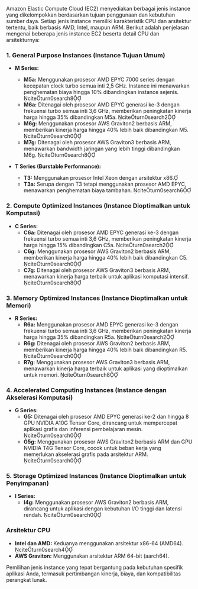 Amazon Elastic Compute Cloud (EC2) menyediakan berbagai jenis instance yang dikelompokkan berdasarkan tujuan penggunaan dan kebutuhan sumber daya. Setiap jenis instance memiliki karakteristik CPU dan arsitektur tertentu, baik berbasis AMD, Intel, maupun ARM. Berikut adalah penjelasan mengenai beberapa jenis instance EC2 beserta detail CPU dan arsitekturnya:

### 1. **General Purpose Instances (Instance Tujuan Umum)**

- **M Series:**
  - **M5a:** Menggunakan prosesor AMD EPYC 7000 series dengan kecepatan clock turbo semua inti 2,5 GHz. Instance ini menawarkan penghematan biaya hingga 10% dibandingkan instance sejenis. citeturn0search8
  - **M6a:** Ditenagai oleh prosesor AMD EPYC generasi ke-3 dengan frekuensi turbo semua inti 3,6 GHz, memberikan peningkatan kinerja harga hingga 35% dibandingkan M5a. citeturn0search2
  - **M6g:** Menggunakan prosesor AWS Graviton2 berbasis ARM, memberikan kinerja harga hingga 40% lebih baik dibandingkan M5. citeturn0search0
  - **M7g:** Ditenagai oleh prosesor AWS Graviton3 berbasis ARM, menawarkan bandwidth jaringan yang lebih tinggi dibandingkan M6g. citeturn0search8

- **T Series (Burstable Performance):**
  - **T3:** Menggunakan prosesor Intel Xeon dengan arsitektur x86.
  - **T3a:** Serupa dengan T3 tetapi menggunakan prosesor AMD EPYC, menawarkan penghematan biaya tambahan. citeturn0search6

### 2. **Compute Optimized Instances (Instance Dioptimalkan untuk Komputasi)**

- **C Series:**
  - **C6a:** Ditenagai oleh prosesor AMD EPYC generasi ke-3 dengan frekuensi turbo semua inti 3,6 GHz, memberikan peningkatan kinerja harga hingga 15% dibandingkan C5a. citeturn0search2
  - **C6g:** Menggunakan prosesor AWS Graviton2 berbasis ARM, memberikan kinerja harga hingga 40% lebih baik dibandingkan C5. citeturn0search0
  - **C7g:** Ditenagai oleh prosesor AWS Graviton3 berbasis ARM, menawarkan kinerja harga terbaik untuk aplikasi komputasi intensif. citeturn0search8

### 3. **Memory Optimized Instances (Instance Dioptimalkan untuk Memori)**

- **R Series:**
  - **R6a:** Menggunakan prosesor AMD EPYC generasi ke-3 dengan frekuensi turbo semua inti 3,6 GHz, memberikan peningkatan kinerja harga hingga 35% dibandingkan R5a. citeturn0search2
  - **R6g:** Ditenagai oleh prosesor AWS Graviton2 berbasis ARM, memberikan kinerja harga hingga 40% lebih baik dibandingkan R5. citeturn0search0
  - **R7g:** Menggunakan prosesor AWS Graviton3 berbasis ARM, menawarkan kinerja harga terbaik untuk aplikasi yang dioptimalkan untuk memori. citeturn0search8

### 4. **Accelerated Computing Instances (Instance dengan Akselerasi Komputasi)**

- **G Series:**
  - **G5:** Ditenagai oleh prosesor AMD EPYC generasi ke-2 dan hingga 8 GPU NVIDIA A10G Tensor Core, dirancang untuk mempercepat aplikasi grafis dan inferensi pembelajaran mesin. citeturn0search0
  - **G5g:** Menggunakan prosesor AWS Graviton2 berbasis ARM dan GPU NVIDIA T4G Tensor Core, cocok untuk beban kerja yang memerlukan akselerasi grafis pada arsitektur ARM. citeturn0search0

### 5. **Storage Optimized Instances (Instance Dioptimalkan untuk Penyimpanan)**

- **I Series:**
  - **I4g:** Menggunakan prosesor AWS Graviton2 berbasis ARM, dirancang untuk aplikasi dengan kebutuhan I/O tinggi dan latensi rendah. citeturn0search0

### Arsitektur CPU

- **Intel dan AMD:** Keduanya menggunakan arsitektur x86-64 (AMD64). citeturn0search4
- **AWS Graviton:** Menggunakan arsitektur ARM 64-bit (aarch64). 

Pemilihan jenis instance yang tepat bergantung pada kebutuhan spesifik aplikasi Anda, termasuk pertimbangan kinerja, biaya, dan kompatibilitas perangkat lunak. 